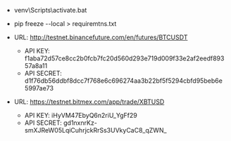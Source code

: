 * venv\Scripts\activate.bat
* pip freeze --local > requiremtns.txt

* URL: http://testnet.binancefuture.com/en/futures/BTCUSDT
    * API KEY: f1aba72d57ce8cc2b0fcb7fc20d560d293e719d009f33e2af2eedf89357a8a11
    * API SECRET: d1f76db56ddbf8dcc7f768e6c696274aa3b22bf5f5294cbfd95beb6e5997ae73

* URL: https://testnet.bitmex.com/app/trade/XBTUSD
    * API KEY: iHyVM47EbyQ6n2riU_YgFf29
    * API SECRET: gd1nxnrKz-smXJReW05LqiCuhrjckRrSs3UVkyCaC8_qZWN_	